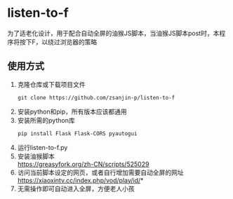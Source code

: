 # listen-to-f
为了适老化设计，用于配合自动全屏的油猴JS脚本，当油猴JS脚本post时，本程序将按下F，以绕过浏览器的策略

## 使用方式
1. 克隆仓库或下载项目文件  
   ```
   git clone https://github.com/zsanjin-p/listen-to-f
   ```
2. 安装python和pip，所有版本应该都通用  
3. 安装所需的python库  
   ```
   pip install Flask Flask-CORS pyautogui
   ```
4. 运行listen-to-f.py  
5. 安装油猴脚本  
   https://greasyfork.org/zh-CN/scripts/525029
6. 访问当前脚本设定的网页，或者自行增加需要自动全屏的网址
   https://xiaoxintv.cc/index.php/vod/play/id/*
7. 无需操作即可自动进入全屏，方便老人小孩
